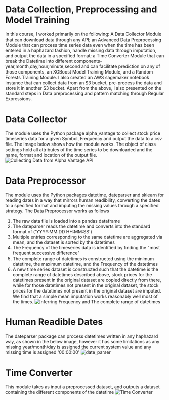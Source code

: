 # Data Collection, Preprocessing and Model Training
In this course, I worked primarily on the following: A Data Collector Module that can download data through any API; an Advanced Data Preprocessing Module that can process time series data even when the time has been entered in a haphazard fashion, handle missing data through imputation, and output the data in a specified format; a Time Converter Module that can break the Datetime into different components- year,month,day,hour,minute,second and can facilitate prediction on any of those components, an XGBoost Model Training Module, and a Random Forests Training Module. I also created an AWS sagemaker notebook instance that can collect data from an S3 bucket, pre-process the data and store it in another S3 bucket. Apart from the above, I also presented on the standard steps in Data preprocessing and pattern matching through Regular Expressions.
# Data Collector
The module uses the Python package alpha_vantage to collect stock price timeseries data for a given Symbol, Frequency and output the data to a csv file. The image below shows how the module works. The object of class settings hold all attributes of the time series to be downloaded and the name, format and location of the output file. 
![Collecting Data from Alpha Vantage API](https://github.com/simrita/Simrita-STAT--359/blob/master/Data_Collector.png)
# Data Preprocessor
The module uses the Python packages datetime, dateparser and sklearn for reading dates in a way that mirrors human readibility, converting the dates to a specified format and imputing the missing values through a specified strategy. The Data Preprocessor works as follows
1. The raw data file is loaded into a pandas dataframe
2. The dateparser reads the datetime and converts into the standard format of ('YYYY:MM:DD HH:MM:SS')
3. Multiple entries corresponding to the same datetime are aggregated via mean, and the dataset is sorted by the datetimes
4. The Frequency of the timeseries data is identified by finding the "most frequent successive difference"
5. The complete range of datetimes is constructed using the minimum datetime, the maximum datetime, and the Frequency of the datetimes
6. A new time series dataset is constructed such that the datetime is the complete range of datetimes described above, stock prices for the datetimes present in the original dataset are copied directly from there, while for those datetimes not present in the original dataset, the stock prices for the datetimes not present in the original dataset are imputed. We find that a simple mean imputation works reasonably well most of the times. 
![Inferring Frequency and The complete range of datetimes](https://github.com/simrita/Simrita-STAT--359/blob/master/inferring_frequency.png)
# Human Readible Dates
The dateparser package can process datetimes written in any haphazard way, as shown in the below image, however it has some limitations as any missing year/month/day is assigned the current system value and any missing time is assigned '00:00:00'
![date_parser](https://github.com/simrita/Simrita-STAT--359/blob/master/date_parser.png)
# Time Converter
This module takes as input a preprocessed dataset, and outputs a dataset containing the different components of the datetime 
![Time Converter](https://github.com/simrita/Simrita-STAT--359/blob/master/time_converter.png)
